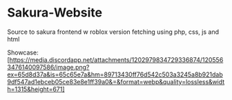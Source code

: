 # Sakura-Website
Source to sakura frontend w roblox version fetching using php, css, js and html

Showcase: [https://media.discordapp.net/attachments/1202979834729336874/1205563476140097586/image.png?ex=65d8d37a&is=65c65e7a&hm=89713430ff76d542c503a3245a8b921dab9df547ad1ebceb05ce83e8e1ff39a0&=&format=webp&quality=lossless&width=1315&height=671]
